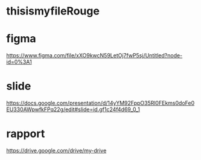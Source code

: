 # thisismyfileRouge 
# figma
https://www.figma.com/file/xXO9kwcN59LetOj7fwP5sj/Untitled?node-id=0%3A1
# slide
https://docs.google.com/presentation/d/14yYM92FppO35Rl0FEkms0doFe0EU330AWpwfkFPq22g/edit#slide=id.gf1c24f4d69_0_1
# rapport
https://drive.google.com/drive/my-drive
